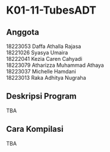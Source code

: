 # K01-11-TubesADT

## Anggota
18223053	Daffa Athalla Rajasa <br />
18221026	Syasya Umaira <br />
18222041	Kezia Caren Cahyadi <br />
18223079	Atharizza Muhammad Athaya <br />
18223037	Michelle Hamdani <br />
18223013	Raka Adhitya Nugraha <br />

## Deskripsi Program
TBA

## Cara Kompilasi
TBA
